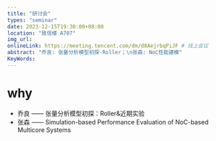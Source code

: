 ```yaml
---
title: "研讨会"
types: "seminar"
date: 2023-12-15T19:30:00+08:00
location: "致信楼 A707"
img_url: 
onlineLink: https://meeting.tencent.com/dm/d8AejrbqPiJF # 线上会议
abstract: "乔良: 张量分析模型初探-Roller；\n张森: NoC性能建模"
KeyWords:
---
```


# why

- 乔良 —— 张量分析模型初探：Roller&近期实验
- 张森 —— Simulation-based Performance Evaluation of NoC-based Multicore Systems